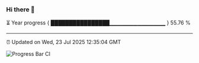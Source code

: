 ### Hi there 👋

⏳ Year progress { ████████████████▁▁▁▁▁▁▁▁▁▁▁▁▁▁ } 55.76 %

---

⏰ Updated on Wed, 23 Jul 2025 12:35:04 GMT

![Progress Bar CI](https://github.com/liununu/liununu/workflows/Progress%20Bar%20CI/badge.svg)
